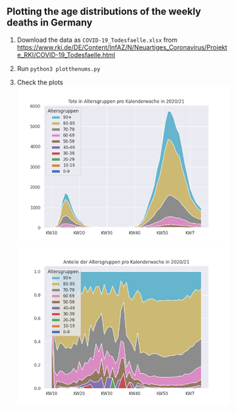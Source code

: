 Plotting the age distributions of the weekly deaths in Germany
---

1. Download the data as `COVID-19_Todesfaelle.xlsx` from 
https://www.rki.de/DE/Content/InfAZ/N/Neuartiges_Coronavirus/Projekte_RKI/COVID-19_Todesfaelle.html

2. Run `python3 plotthenums.py`

3. Check the plots
![Absolute Numbers](toteperkw-total.png)
![Relative Numbers](toteperkw-relativ.png)
